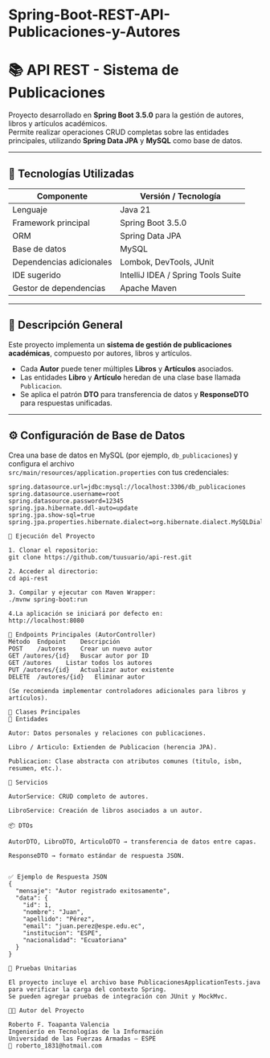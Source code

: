 # Spring-Boot-REST-API-Publicaciones-y-Autores
# 📚 API REST - Sistema de Publicaciones  
Proyecto desarrollado en **Spring Boot 3.5.0** para la gestión de autores, libros y artículos académicos.  
Permite realizar operaciones CRUD completas sobre las entidades principales, utilizando **Spring Data JPA** y **MySQL** como base de datos.

---

## 🧩 Tecnologías Utilizadas

| Componente | Versión / Tecnología |
|-------------|----------------------|
| Lenguaje | Java 21 |
| Framework principal | Spring Boot 3.5.0 |
| ORM | Spring Data JPA |
| Base de datos | MySQL |
| Dependencias adicionales | Lombok, DevTools, JUnit |
| IDE sugerido | IntelliJ IDEA / Spring Tools Suite |
| Gestor de dependencias | Apache Maven |

---



## 🧠 Descripción General

Este proyecto implementa un **sistema de gestión de publicaciones académicas**, compuesto por autores, libros y artículos.

- Cada **Autor** puede tener múltiples **Libros** y **Artículos** asociados.
- Las entidades **Libro** y **Artículo** heredan de una clase base llamada `Publicacion`.
- Se aplica el patrón **DTO** para transferencia de datos y **ResponseDTO** para respuestas unificadas.

---

## ⚙️ Configuración de Base de Datos

Crea una base de datos en MySQL (por ejemplo, `db_publicaciones`) y configura el archivo  
`src/main/resources/application.properties` con tus credenciales:

```properties
spring.datasource.url=jdbc:mysql://localhost:3306/db_publicaciones
spring.datasource.username=root
spring.datasource.password=12345
spring.jpa.hibernate.ddl-auto=update
spring.jpa.show-sql=true
spring.jpa.properties.hibernate.dialect=org.hibernate.dialect.MySQLDialect

🚀 Ejecución del Proyecto

1. Clonar el repositorio:
git clone https://github.com/tuusuario/api-rest.git

2. Acceder al directorio:
cd api-rest

3. Compilar y ejecutar con Maven Wrapper:
./mvnw spring-boot:run

4.La aplicación se iniciará por defecto en:
http://localhost:8080

📡 Endpoints Principales (AutorController)
Método	Endpoint	Descripción
POST	/autores	Crear un nuevo autor
GET	/autores/{id}	Buscar autor por ID
GET	/autores	Listar todos los autores
PUT	/autores/{id}	Actualizar autor existente
DELETE	/autores/{id}	Eliminar autor

(Se recomienda implementar controladores adicionales para libros y artículos).

🧱 Clases Principales
🧾 Entidades

Autor: Datos personales y relaciones con publicaciones.

Libro / Articulo: Extienden de Publicacion (herencia JPA).

Publicacion: Clase abstracta con atributos comunes (titulo, isbn, resumen, etc.).

💼 Servicios

AutorService: CRUD completo de autores.

LibroService: Creación de libros asociados a un autor.

📦 DTOs

AutorDTO, LibroDTO, ArticuloDTO → transferencia de datos entre capas.

ResponseDTO → formato estándar de respuesta JSON.


✅ Ejemplo de Respuesta JSON
{
  "mensaje": "Autor registrado exitosamente",
  "data": {
    "id": 1,
    "nombre": "Juan",
    "apellido": "Pérez",
    "email": "juan.perez@espe.edu.ec",
    "institucion": "ESPE",
    "nacionalidad": "Ecuatoriana"
  }
}

🧪 Pruebas Unitarias

El proyecto incluye el archivo base PublicacionesApplicationTests.java
para verificar la carga del contexto Spring.
Se pueden agregar pruebas de integración con JUnit y MockMvc.

👨‍💻 Autor del Proyecto

Roberto F. Toapanta Valencia
Ingenierío en Tecnologías de la Información
Universidad de las Fuerzas Armadas – ESPE
📧 roberto_1831@hotmail.com


